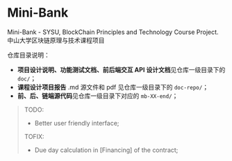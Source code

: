 # Mini-Bank
Mini-Bank - SYSU, BlockChain Principles and Technology Course Project. 中山大学区块链原理与技术课程项目

仓库目录说明：

- **项目设计说明、功能测试文档、前后端交互 API 设计文档**见仓库一级目录下的 `doc/`；
- **课程设计项目报告** .md 源文件和 pdf 见仓库一级目录下的 `doc-repo/`；
- **前、后、链端源代码**见仓库一级目录下对应的 `mb-XX-end/`；





> TODO:
>
> - Better user friendly interface;
>
> TOFIX:
>
> - Due day calculation in [Financing] of the contract;